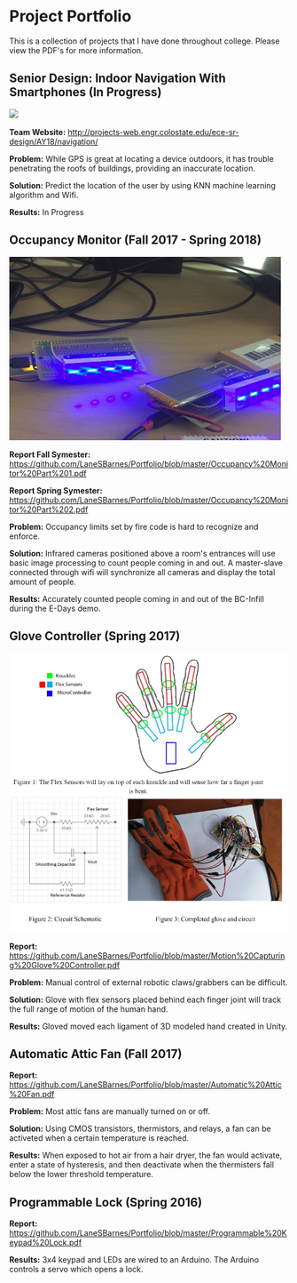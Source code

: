 # Project Portfolio
This is a collection of projects that I have done throughout college. Please view the PDF's for more information.

## Senior Design: Indoor Navigation With Smartphones (In Progress)
![ ](https://github.com/LaneSBarnes/Portfolio/blob/master/Pictures/RoverTurningCorner.gif)

**Team Website:** http://projects-web.engr.colostate.edu/ece-sr-design/AY18/navigation/

**Problem:** While GPS is great at locating a device outdoors, it has trouble penetrating the roofs of buildings, providing an inaccurate location.

**Solution:** Predict the location of the user by using KNN machine learning algorithm and Wifi.

**Results:** In Progress

## Occupancy Monitor (Fall 2017 - Spring 2018)

![ ](https://github.com/LaneSBarnes/Portfolio/blob/master/Pictures/OccupancyMonitorDevices.png)

**Report Fall Symester:** https://github.com/LaneSBarnes/Portfolio/blob/master/Occupancy%20Monitor%20Part%201.pdf

**Report Spring Symester:** https://github.com/LaneSBarnes/Portfolio/blob/master/Occupancy%20Monitor%20Part%202.pdf

**Problem:** Occupancy limits set by fire code is hard to recognize and enforce.

**Solution:** Infrared cameras positioned above a room's entrances will use basic image processing to count people coming in and out. A master-slave connected through wifi will synchronize all cameras and display the total amount of people.

**Results:** Accurately counted people coming in and out of the BC-Infill during the E-Days demo.

## Glove Controller (Spring 2017)

![ ](https://github.com/LaneSBarnes/Portfolio/blob/master/Pictures/GloveFigures.png)

**Report:** https://github.com/LaneSBarnes/Portfolio/blob/master/Motion%20Capturing%20Glove%20Controller.pdf

**Problem:** Manual control of external robotic claws/grabbers can be difficult.

**Solution:** Glove with flex sensors placed behind each finger joint will track the full range of motion of the human hand.

**Results:** Gloved moved each ligament of 3D modeled hand created in Unity.

## Automatic Attic Fan (Fall 2017)

**Report:** https://github.com/LaneSBarnes/Portfolio/blob/master/Automatic%20Attic%20Fan.pdf

**Problem:** Most attic fans are manually turned on or off.

**Solution:** Using CMOS transistors, thermistors, and relays, a fan can be activeted when a certain temperature is reached.

**Results:** When exposed to hot air from a hair dryer, the fan would activate, enter a state of hysteresis, and then deactivate when the thermisters fall below the lower threshold temperature.

## Programmable Lock (Spring 2016)

**Report:** https://github.com/LaneSBarnes/Portfolio/blob/master/Programmable%20Keypad%20Lock.pdf

**Results:** 3x4 keypad and LEDs are wired to an Arduino. The Arduino controls a servo which opens a lock.


